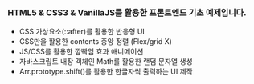 ### HTML5 & CSS3 & VanillaJS를 활용한 프론트엔드 기초 예제입니다.
- CSS 가상요소(::after)를 활용한 반응형 UI
- CSS만을 활용한 contents 중앙 정렬 (Flex/grid X)
- JS/CSS를 활용한 깜빡임 효과 애니메이션
- 자바스크립트 내장 객체인 Math를 활용한 랜덤 문자열 생성
- Arr.prototype.shift()를 활용한 한글자씩 출력하는 UI 제작
